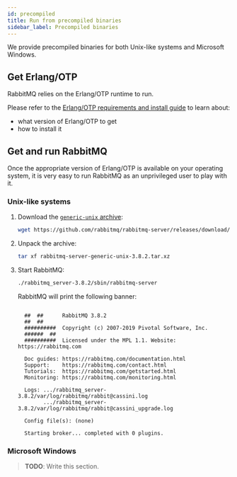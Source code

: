 ```yaml
---
id: precompiled
title: Run from precompiled binaries
sidebar_label: Precompiled binaries
---
```


We provide precompiled binaries for both Unix-like systems and Microsoft
Windows.

## Get Erlang/OTP

RabbitMQ relies on the Erlang/OTP runtime to run.

Please refer to the [Erlang/OTP requirements and install guide](erlang)
to learn about:
* what version of Erlang/OTP to get
* how to install it

## Get and run RabbitMQ

Once the appropriate version of Erlang/OTP is available on your
operating system, it is very easy to run RabbitMQ as an unprivileged
user to play with it.

### Unix-like systems

1.  Download the [`generic-unix` archive]:
    ```sh
    wget https://github.com/rabbitmq/rabbitmq-server/releases/download/v3.8.2/rabbitmq-server-generic-unix-3.8.2.tar.xz
    ```

2.  Unpack the archive:
    ```sh
    tar xf rabbitmq-server-generic-unix-3.8.2.tar.xz
    ```

3.  Start RabbitMQ:
    ```sh
    ./rabbitmq_server-3.8.2/sbin/rabbitmq-server
    ```

    RabbitMQ will print the following banner:
    ```text

      ##  ##      RabbitMQ 3.8.2
      ##  ##
      ##########  Copyright (c) 2007-2019 Pivotal Software, Inc.
      ######  ##
      ##########  Licensed under the MPL 1.1. Website: https://rabbitmq.com

      Doc guides: https://rabbitmq.com/documentation.html
      Support:    https://rabbitmq.com/contact.html
      Tutorials:  https://rabbitmq.com/getstarted.html
      Monitoring: https://rabbitmq.com/monitoring.html

      Logs: .../rabbitmq_server-3.8.2/var/log/rabbitmq/rabbit@cassini.log
            .../rabbitmq_server-3.8.2/var/log/rabbitmq/rabbit@cassini_upgrade.log

      Config file(s): (none)

      Starting broker... completed with 0 plugins.
    ```

[`generic-unix` archive]: https://github.com/rabbitmq/rabbitmq-server/releases/download/v3.8.2/rabbitmq-server-generic-unix-3.8.2.tar.xz

### Microsoft Windows

> **TODO**: Write this section.
